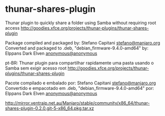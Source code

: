 # thunar-shares-plugin
Thunar plugin to quickly share a folder using Samba without requiring root access
http://goodies.xfce.org/projects/thunar-plugins/thunar-shares-plugin

Package compiled and packaged by: Stefano Capitani <stefano@manjaro.org>
Converted and packaged to .deb, "debian_firmware-9.4.0-amd64" by: Elppans Dark Elven <anonymous@anonymous>

pt-BR:
Thunar plugin para compartilhar rapidamente uma pasta usando o Samba sem exigir acesso root
http://goodies.xfce.org/projects/thunar-plugins/thunar-shares-plugin

Pacote compilado e embalado por: Stefano Capitani <stefano@manjaro.org>
Convertido e empacotado em .deb, "debian_firmware-9.4.0-amd64" por: Elppans Dark Elven <anonymous@anonymous>

http://mirror.ventraip.net.au/Manjaro/stable/community/x86_64/thunar-shares-plugin-0.2.0.git-5-x86_64.pkg.tar.xz
